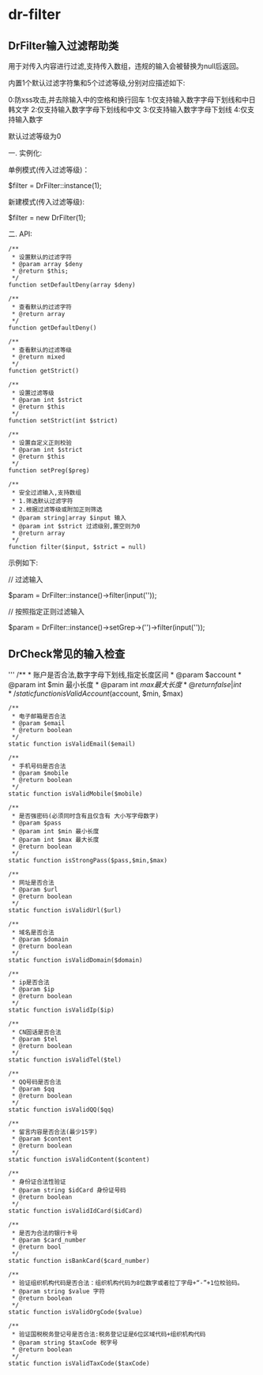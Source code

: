# dr-filter
## DrFilter输入过滤帮助类

用于对传入内容进行过滤,支持传入数组，违规的输入会被替换为null后返回。

内置1个默认过滤字符集和5个过滤等级,分别对应描述如下:

0:防xss攻击,并去除输入中的空格和换行回车
1:仅支持输入数字字母下划线和中日韩文字
2:仅支持输入数字字母下划线和中文
3:仅支持输入数字字母下划线
4:仅支持输入数字

默认过滤等级为0

一. 实例化: 

单例模式(传入过滤等级)：

$filter = DrFilter::instance(1);

新建模式(传入过滤等级):

$filter = new DrFilter(1);

二. API:


    /**
     * 设置默认的过滤字符
     * @param array $deny
     * @return $this;
     */
    function setDefaultDeny(array $deny)

    /**
     * 查看默认的过滤字符
     * @return array
     */
    function getDefaultDeny()

    /**
     * 查看默认的过滤等级
     * @return mixed
     */
    function getStrict() 

    /**
     * 设置过滤等级
     * @param int $strict
     * @return $this
     */
    function setStrict(int $strict)

    /**
     * 设置自定义正则校验
     * @param int $strict
     * @return $this
     */
    function setPreg($preg) 

    /**
     * 安全过滤输入,支持数组
     * 1.筛选默认过滤字符
     * 2.根据过滤等级或附加正则筛选
     * @param string|array $input 输入
     * @param int $strict 过滤级别,置空则为0
     * @return array
     */
    function filter($input, $strict = null) 

    

示例如下:

// 过滤输入

$param = DrFilter::instance()->filter(input(''));

// 按照指定正则过滤输入

$param = DrFilter::instance()->setGrep->('')->filter(input(''));


## DrCheck常见的输入检查

'''
    /**
     * 账户是否合法,数字字母下划线,指定长度区间
     * @param $account
     * @param int $min 最小长度
     * @param int $max 最大长度
     * @return false|int
     */
    static function isValidAccount($account, $min, $max)

    /**
     * 电子邮箱是否合法
     * @param $email
     * @return boolean
     */
    static function isValidEmail($email)

    /**
     * 手机号码是否合法
     * @param $mobile
     * @return boolean
     */
    static function isValidMobile($mobile)

    /**
     * 是否强密码(必须同时含有且仅含有 大小写字母数字)
     * @param $pass
     * @param int $min 最小长度
     * @param int $max 最大长度
     * @return boolean
     */
    static function isStrongPass($pass,$min,$max)

    /**
     * 网址是否合法
     * @param $url
     * @return boolean
     */
    static function isValidUrl($url)

    /**
     * 域名是否合法
     * @param $domain
     * @return boolean
     */
    static function isValidDomain($domain)

    /**
     * ip是否合法
     * @param $ip
     * @return boolean
     */
    static function isValidIp($ip)

    /**
     * CN固话是否合法
     * @param $tel
     * @return boolean
     */
    static function isValidTel($tel)

    /**
     * QQ号码是否合法
     * @param $qq
     * @return boolean
     */
    static function isValidQQ($qq)

    /**
     * 留言内容是否合法(最少15字)
     * @param $content
     * @return boolean
     */
    static function isValidContent($content)

    /**
     * 身份证合法性验证
     * @param string $idCard 身份证号码
     * @return boolean
     */
    static function isValidIdCard($idCard)

    /**
     * 是否为合法的银行卡号
     * @param $card_number
     * @return bool
     */
    static function isBankCard($card_number)

    /**
     * 验证组织机构代码是否合法：组织机构代码为8位数字或者拉丁字母+“-”+1位校验码。
     * @param string $value 字符
     * @return boolean
     */
    static function isValidOrgCode($value)

    /**
     * 验证国税税务登记号是否合法:税务登记证是6位区域代码+组织机构代码
     * @param string $taxCode 税字号
     * @return boolean
     */
    static function isValidTaxCode($taxCode)



